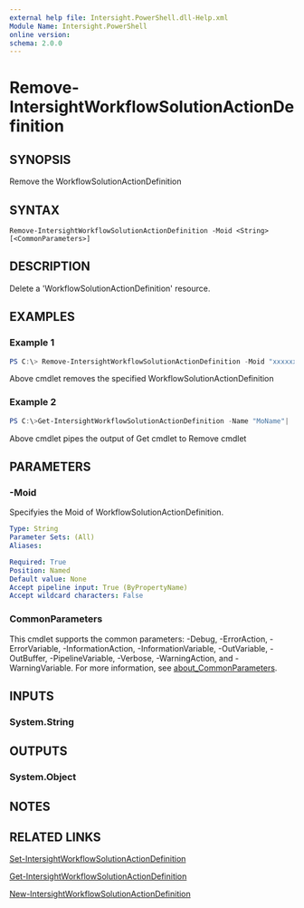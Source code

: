 ```yaml
---
external help file: Intersight.PowerShell.dll-Help.xml
Module Name: Intersight.PowerShell
online version:
schema: 2.0.0
---
```


# Remove-IntersightWorkflowSolutionActionDefinition

## SYNOPSIS
Remove the WorkflowSolutionActionDefinition

## SYNTAX

```
Remove-IntersightWorkflowSolutionActionDefinition -Moid <String> [<CommonParameters>]
```

## DESCRIPTION
Delete a &apos;WorkflowSolutionActionDefinition&apos; resource.

## EXAMPLES

### Example 1
```powershell
PS C:\> Remove-IntersightWorkflowSolutionActionDefinition -Moid "xxxxxxxxxxxxxxxxxxxxxxxxxxx"
```
Above cmdlet removes the specified WorkflowSolutionActionDefinition 

### Example 2
```powershell
PS C:\>Get-IntersightWorkflowSolutionActionDefinition -Name "MoName"|  Remove-IntersightWorkflowSolutionActionDefinition
```
Above cmdlet pipes the output of Get cmdlet to Remove cmdlet

## PARAMETERS

### -Moid
Specifyies the Moid of WorkflowSolutionActionDefinition.

```yaml
Type: String
Parameter Sets: (All)
Aliases:

Required: True
Position: Named
Default value: None
Accept pipeline input: True (ByPropertyName)
Accept wildcard characters: False
```

### CommonParameters
This cmdlet supports the common parameters: -Debug, -ErrorAction, -ErrorVariable, -InformationAction, -InformationVariable, -OutVariable, -OutBuffer, -PipelineVariable, -Verbose, -WarningAction, and -WarningVariable. For more information, see [about_CommonParameters](http://go.microsoft.com/fwlink/?LinkID=113216).

## INPUTS

### System.String

## OUTPUTS

### System.Object
## NOTES

## RELATED LINKS

[Set-IntersightWorkflowSolutionActionDefinition](./Set-IntersightWorkflowSolutionActionDefinition.md)

[Get-IntersightWorkflowSolutionActionDefinition](./Get-IntersightWorkflowSolutionActionDefinition.md)

[New-IntersightWorkflowSolutionActionDefinition](./New-IntersightWorkflowSolutionActionDefinition.md)

